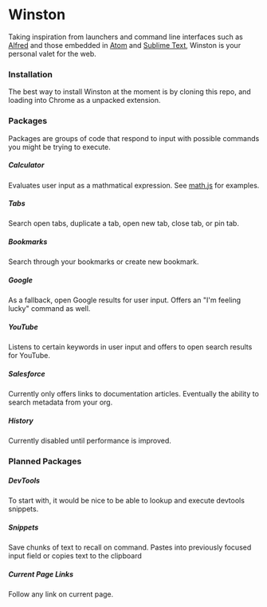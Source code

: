 # Winston

Taking inspiration from launchers and command line interfaces such as [Alfred](http://www.alfredapp.com/) and those embedded in [Atom](https://atom.io/) and [Sublime Text](http://www.sublimetext.com/), Winston is your personal valet for the web.

### Installation

The best way to install Winston at the moment is by cloning this repo, and loading into Chrome as a unpacked extension.

### Packages

Packages are groups of code that respond to input with possible commands you might be trying to execute.

##### Calculator

Evaluates user input as a mathmatical expression. See [math.js](http://mathjs.org/) for examples.

##### Tabs

Search open tabs, duplicate a tab, open new tab, close tab, or pin tab.

##### Bookmarks

Search through your bookmarks or create new bookmark.

##### Google

As a fallback, open Google results for user input. Offers an "I'm feeling lucky" command as well.

##### YouTube

Listens to certain keywords in user input and offers to open search results for YouTube.

##### Salesforce

Currently only offers links to documentation articles. Eventually the ability to search metadata from your org.

##### History

Currently disabled until performance is improved.

### Planned Packages

##### DevTools

To start with, it would be nice to be able to lookup and execute devtools snippets.

##### Snippets

Save chunks of text to recall on command. Pastes into previously focused input field or copies text to the clipboard

##### Current Page Links

Follow any link on current page.
